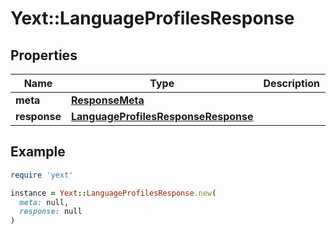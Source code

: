 # Yext::LanguageProfilesResponse

## Properties

| Name | Type | Description | Notes |
| ---- | ---- | ----------- | ----- |
| **meta** | [**ResponseMeta**](ResponseMeta.md) |  | [optional] |
| **response** | [**LanguageProfilesResponseResponse**](LanguageProfilesResponseResponse.md) |  | [optional] |

## Example

```ruby
require 'yext'

instance = Yext::LanguageProfilesResponse.new(
  meta: null,
  response: null
)
```

